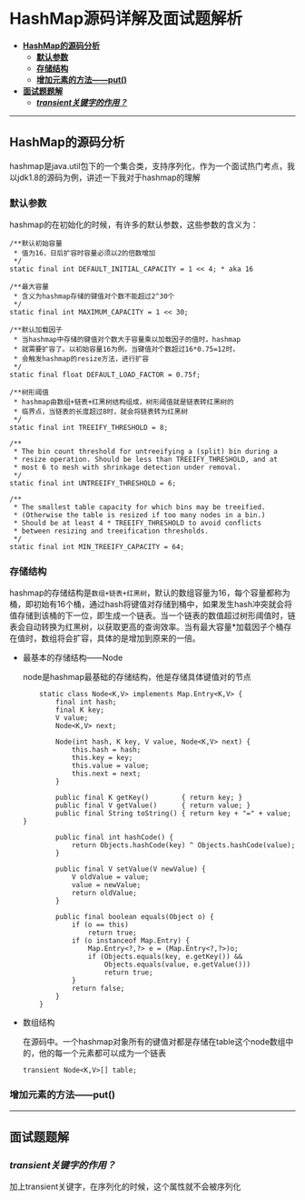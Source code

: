 # HashMap源码详解及面试题解析

<!-- TOC -->

- [**HashMap的源码分析**](#hashmap的源码分析)
  - [**默认参数**](#默认参数)
  - [**存储结构**](#存储结构)
  - [**增加元素的方法——put()**](#增加元素的方法put)
- [**面试题题解**](#面试题题解)
  - [***transient关键字的作用？***](#transient关键字的作用)

<!-- /TOC -->

---
## **HashMap的源码分析**

hashmap是java.util包下的一个集合类，支持序列化，作为一个面试热门考点，我以jdk1.8的源码为例，讲述一下我对于hashmap的理解

### **默认参数**

hashmap的在初始化的时候，有许多的默认参数，这些参数的含义为：

```
/**默认初始容量
 * 值为16，日后扩容时容量必须以2的倍数增加
 */
static final int DEFAULT_INITIAL_CAPACITY = 1 << 4; * aka 16

/**最大容量
 * 含义为hashmap存储的键值对个数不能超过2^30个
 */
static final int MAXIMUM_CAPACITY = 1 << 30;

/**默认加载因子
 * 当hashmap中存储的键值对个数大于容量乘以加载因子的值时，hashmap
 * 就需要扩容了。以初始容量16为例，当键值对个数超过16*0.75=12时，
 * 会触发hashmap的resize方法，进行扩容
 */
static final float DEFAULT_LOAD_FACTOR = 0.75f;

/**树形阈值
 * hashmap由数组+链表+红黑树结构组成，树形阈值就是链表转红黑树的
 * 临界点，当链表的长度超过8时，就会将链表转为红黑树
 */
static final int TREEIFY_THRESHOLD = 8;

/**
 * The bin count threshold for untreeifying a (split) bin during a
 * resize operation. Should be less than TREEIFY_THRESHOLD, and at
 * most 6 to mesh with shrinkage detection under removal.
 */
static final int UNTREEIFY_THRESHOLD = 6;

/**
 * The smallest table capacity for which bins may be treeified.
 * (Otherwise the table is resized if too many nodes in a bin.)
 * Should be at least 4 * TREEIFY_THRESHOLD to avoid conflicts
 * between resizing and treeification thresholds.
 */
static final int MIN_TREEIFY_CAPACITY = 64;
```

### **存储结构**

hashmap的存储结构是`数组+链表+红黑树`，默认的数组容量为16，每个容量都称为桶，即初始有16个桶，通过hash将键值对存储到桶中，如果发生hash冲突就会将值存储到该桶的下一位，即生成一个链表。当一个链表的数值超过树形阈值时，链表会自动转换为红黑树，以获取更高的查询效率。当有最大容量*加载因子个桶存在值时，数组将会扩容，具体的是增加到原来的一倍。

- 最基本的存储结构——Node

  node是hashmap最基础的存储结构，他是存储具体键值对的节点

  ```
      static class Node<K,V> implements Map.Entry<K,V> {
          final int hash;
          final K key;
          V value;
          Node<K,V> next;

          Node(int hash, K key, V value, Node<K,V> next) {
              this.hash = hash;
              this.key = key;
              this.value = value;
              this.next = next;
          }

          public final K getKey()        { return key; }
          public final V getValue()      { return value; }
          public final String toString() { return key + "=" + value; }

          public final int hashCode() {
              return Objects.hashCode(key) ^ Objects.hashCode(value);
          }

          public final V setValue(V newValue) {
              V oldValue = value;
              value = newValue;
              return oldValue;
          }

          public final boolean equals(Object o) {
              if (o == this)
                  return true;
              if (o instanceof Map.Entry) {
                  Map.Entry<?,?> e = (Map.Entry<?,?>)o;
                  if (Objects.equals(key, e.getKey()) &&
                      Objects.equals(value, e.getValue()))
                      return true;
              }
              return false;
          }
      }
  ```
- 数组结构

  在源码中。一个hashmap对象所有的键值对都是存储在table这个node数组中的，他的每一个元素都可以成为一个链表

  ```
  transient Node<K,V>[] table;
  ```

### **增加元素的方法——put()**



---
## **面试题题解**

### ***transient关键字的作用？***

加上transient关键字，在序列化的时候，这个属性就不会被序列化